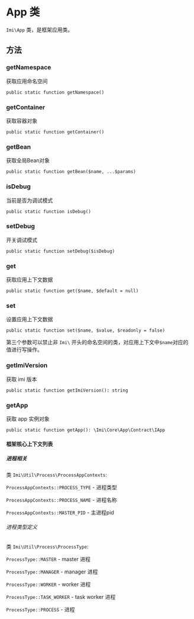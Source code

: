 # App 类

`Imi\App` 类，是框架应用类。

## 方法

### getNamespace

获取应用命名空间

`public static function getNamespace()`

### getContainer

获取容器对象

`public static function getContainer()`

### getBean

获取全局Bean对象

`public static function getBean($name, ...$params)`

### isDebug

当前是否为调试模式

`public static function isDebug()`

### setDebug

开关调试模式

`public static function setDebug($isDebug)`

### get

获取应用上下文数据

`public static function get($name, $default = null)`

### set

设置应用上下文数据

`public static function set($name, $value, $readonly = false)`

第三个参数可以禁止非 `Imi\` 开头的命名空间的类，对应用上下文中`$name`对应的值进行写操作。

### getImiVersion

获取 imi 版本

`public static function getImiVersion(): string`

### getApp

获取 app 实例对象

`public static function getApp(): \Imi\Core\App\Contract\IApp`

#### 框架核心上下文列表

##### 进程相关

类 `Imi\Util\Process\ProcessAppContexts`:

`ProcessAppContexts::PROCESS_TYPE` - 进程类型

`ProcessAppContexts::PROCESS_NAME` - 进程名称

`ProcessAppContexts::MASTER_PID` - 主进程pid

###### 进程类型定义

类 `Imi\Util\Process\ProcessType`:

`ProcessType::MASTER` - master 进程

`ProcessType::MANAGER` - manager 进程

`ProcessType::WORKER` - worker 进程

`ProcessType::TASK_WORKER` - task worker 进程

`ProcessType::PROCESS` - 进程
